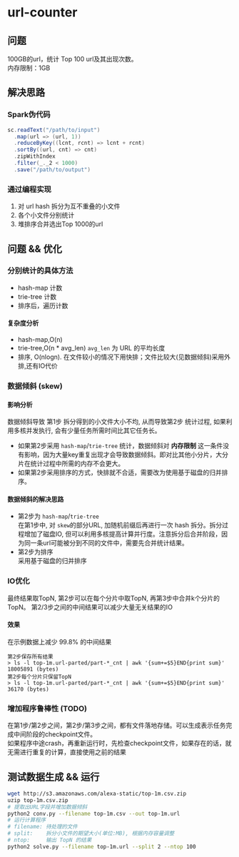 # url-counter

## 问题
100GB的url，统计 Top 100 url及其出现次数。  
内存限制：1GB

## 解决思路

### Spark伪代码
```scala
sc.readText("/path/to/input")
  .map(url => (url, 1))
  .reduceByKey((lcnt, rcnt) => lcnt + rcnt)
  .sortBy((url, cnt) => cnt)
  .zipWithIndex
  .filter(_._2 < 1000)
  .save("/path/to/output")
```

### 通过编程实现

1. 对 url hash 拆分为互不重叠的小文件
2. 各个小文件分别统计
3. 堆排序合并选出Top 1000的url

## 问题 && 优化

### 分别统计的具体方法
  * hash-map 计数
  * trie-tree 计数
  * 排序后，遍历计数

#### 复杂度分析
* hash-map,O(n)
* trie-tree,O(n * avg_len) `avg_len` 为 URL 的平均长度
* 排序, O(nlogn). 在文件较小的情况下用快排；文件比较大(见数据倾斜)采用外排,还有IO代价

### 数据倾斜 (skew)
#### 影响分析
数据倾斜导致 第1步 拆分得到的小文件大小不均, 从而导致第2步 统计过程, 如果利用多核并发执行, 会有少量任务所需时间比其它任务长。  

* 如果第2步采用 `hash-map`/`trie-tree` 统计，数据倾斜对 **内存限制** 这一条件没有影响，因为大量key重复出现才会导致数据倾斜。即对比其他小分片，大分片在统计过程中所需的内存不会更大。
* 如果第2步采用排序的方式，快排就不合适，需要改为使用基于磁盘的归并排序。

#### 数据倾斜的解决思路
* 第2步为 `hash-map`/`trie-tree`  
在第1步中, 对 `skew`的部分URL, 加随机前缀后再进行一次 hash 拆分。拆分过程增加了磁盘IO, 但可以利用多核提高计算并行度。注意拆分后合并阶段，因为同一条url可能被分到不同的文件中，需要先合并统计结果。
* 第2步为排序  
采用基于磁盘的归并排序

### IO优化
最终结果取TopN, 第2步可以在每个分片中取TopN, 再第3步中合并k个分片的TopN。 第2/3步之间的中间结果可以减少大量无关结果的IO

#### 效果
在示例数据上减少 99.8% 的中间结果
```
第2步保存所有结果
> ls -l top-1m.url-parted/part-*_cnt | awk '{sum+=$5}END{print sum}'
18005891 (bytes)
第2步每个分片只保留TopN
> ls -l top-1m.url-parted/part-*_cnt | awk '{sum+=$5}END{print sum}'
36170 (bytes)
```

### 增加程序鲁棒性 (TODO)
在第1步/第2步之间，第2步/第3步之间，都有文件落地存储。可以生成表示任务完成中间阶段的checkpoint文件。  
如果程序中途crash，再重新运行时，先检查checkpoint文件，如果存在的话，就无需进行重复的计算，直接使用之前的结果

## 测试数据生成 && 运行

```bash
wget http://s3.amazonaws.com/alexa-static/top-1m.csv.zip
uzip top-1m.csv.zip
# 提取出URL字段并增加数据倾斜
python2 conv.py --filename top-1m.csv --out top-1m.url
# 运行计算程序
# filename: 待处理的文件
# split:    拆分小文件的期望大小(单位:MB), 根据内存容量调整
# ntop:     输出 TopN 的结果
python2 solve.py --filename top-1m.url --split 2 --ntop 100
```
